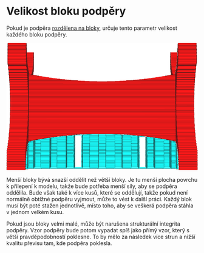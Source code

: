 Velikost bloku podpěry
====
Pokud je podpěra [rozdělena na bloky](support_skip_some_zags.md), určuje tento parametr velikost každého bloku podpěry.

![Každý blok má šířku přibližně 20 mm](../../../articles/images/support_skip_some_zags.png)

Menší bloky bývá snazší oddělit než větší bloky. Je tu menší plocha povrchu k přilepení k modelu, takže bude potřeba menší síly, aby se podpěra oddělila. Bude však také k více kusů, které se oddělují, takže pokud není normálně obtížné podpěru vyjmout, může to vést k další práci. Každý blok musí být poté stažen jednotlivě, místo toho, aby se veškerá podpěra stáhla v jednom velkém kusu.

Pokud jsou bloky velmi malé, může být narušena strukturální integrita podpěry. Vzor podpěry bude potom vypadat spíš jako přímý vzor, který s větší pravděpodobností poklesne. To by mělo za následek více strun a nižší kvalitu převisu tam, kde podpěra poklesla.